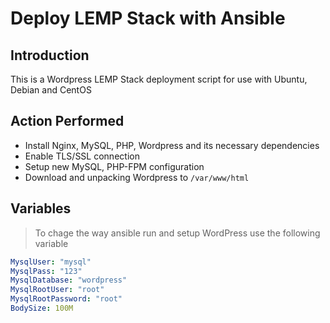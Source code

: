 # Deploy LEMP Stack with Ansible 

## Introduction
This is a Wordpress LEMP Stack deployment script for use with Ubuntu, Debian and CentOS

## Action Performed 

* Install Nginx, MySQL, PHP, Wordpress and its necessary dependencies 
* Enable TLS/SSL connection
* Setup new MySQL, PHP-FPM configuration
* Download and unpacking Wordpress to ```/var/www/html```

## Variables

> To chage the way ansible run and setup WordPress use the following variable 

```yml
MysqlUser: "mysql"
MysqlPass: "123"
MysqlDatabase: "wordpress"
MysqlRootUser: "root"
MysqlRootPassword: "root"
BodySize: 100M
```
